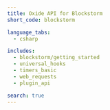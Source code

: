 ```yaml
---
title: Oxide API for Blockstorm
short_code: blockstorm

language_tabs:
  - csharp

includes:
  - blockstorm/getting_started
  - universal_hooks
  - timers_basic
  - web_requests
  - plugin_api

search: true
---
```

